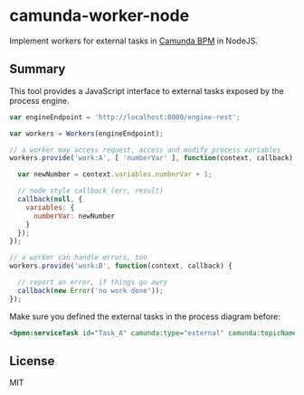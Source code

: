 # camunda-worker-node

Implement workers for external tasks in [Camunda BPM](http://camunda.org) in NodeJS.



## Summary

This tool provides a JavaScript interface to external tasks exposed by the process engine.

```javascript
var engineEndpoint = 'http://localhost:8080/engine-rest';

var workers = Workers(engineEndpoint);

// a worker may access request, access and modify process variables
workers.provide('work:A', [ 'numberVar' ], function(context, callback) {

  var newNumber = context.variables.numberVar + 1;

  // node style callback (err, result)
  callback(null, {
    variables: {
      numberVar: newNumber
    }
  });
});

// a worker can handle errors, too
workers.provide('work:B', function(context, callback) {

  // report an error, if things go awry
  callback(new Error('no work done'));
});
```

Make sure you defined the external tasks in the process diagram before:

```xml
<bpmn:serviceTask id="Task_A" camunda:type="external" camunda:topicName="work:A" />
```


## License

MIT